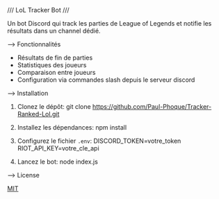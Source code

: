 /// LoL Tracker Bot ///

Un bot Discord qui track les parties de League of Legends et notifie les résultats dans un channel dédié.

--> Fonctionnalités

- Résultats de fin de parties
- Statistiques des joueurs
- Comparaison entre joueurs
- Configuration via commandes slash depuis le serveur discord

--> Installation

1. Clonez le dépôt:
git clone https://github.com/Paul-Phoque/Tracker-Ranked-Lol.git

2. Installez les dépendances:
npm install

3. Configurez le fichier `.env`:
DISCORD_TOKEN=votre_token
RIOT_API_KEY=votre_cle_api

4. Lancez le bot:
node index.js

--> License

[MIT](LICENSE)